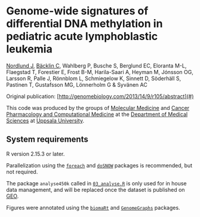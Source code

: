 Genome-wide signatures of differential DNA methylation in pediatric acute lymphoblastic leukemia
======================

[Nordlund J](http://scholar.google.se/citations?user=ZztFeTEAAAAJ&hl=sv&oi=ao), [Bäcklin C](http://stackoverflow.com/users/840460/backlin), Wahlberg P, Busche S, Berglund EC, Eloranta M-L, Flaegstad T, Forestier E,  Frost B-M, Harila-Saari A, Heyman M, Jónsson OG, Larsson R, Palle J,  Rönnblom L, Schmiegelow K, Sinnett D, Söderhäll S, Pastinen T, Gustafsson MG, Lönnerholm G & Syvänen AC

Original publication: [http://genomebiology.com/2013/14/9/r105/abstract](#)

This code was produced by the groups of [Molecular Medicine](http://www.molmed.medsci.uu.se/) and [Cancer Pharmacology and Computational Medicine](http://www.medsci.uu.se/research/Cancer/Cancer+Pharmacology+and+Computational+Medicine/) at the [Department of Medical Sciences](http://www.medsci.uu.se) at [Uppsala University](http://www.uu.se).

System requirements
-------------------
R version 2.15.3 or later.

Parallelization using the [`foreach`](http://cran.r-project.org/web/packages/foreach/index.html) and [`doSNOW`](http://cran.r-project.org/web/packages/doSNOW/index.html) packages is recommended, but not required.

The package `analyse450k` called in [`03_analyse.R`](https://github.com/Molmed/Nordlund-Backlin-2013/blob/master/03_analyse.R) is only used for in house data management, and will be replaced once the dataset is published on [GEO](http://www.ncbi.nlm.nih.gov/geo/).

Figures were annotated using the [`biomaRt`](http://www.bioconductor.org/packages/2.12/bioc/html/biomaRt.html) and [`GenomeGraphs`](http://www.bioconductor.org/packages/2.12/bioc/html/GenomeGraphs.html) packages.

